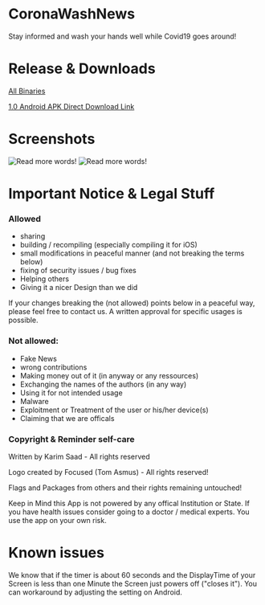 # CoronaWashNews
Stay informed and wash your hands well while Covid19 goes around!

# Release & Downloads
[All Binaries](https://github.com/ksaadDE/CoronaWashNews/releases/)

[1.0 Android APK Direct Download Link](https://github.com/ksaadDE/CoronaWashNews/releases/download/cwn_android_1.0/app-release.apk)

# Screenshots
![Read more words!](https://i.ibb.co/CmhHcZ6/image.png)
![Read more words!](https://i.ibb.co/DKJJT9S/image.png)

# Important Notice & Legal Stuff
### Allowed
* sharing
* building / recompiling (especially compiling it for iOS)
* small modifications in peaceful manner (and not breaking the terms below)
* fixing of security issues / bug fixes
* Helping others
* Giving it a nicer Design than we did

If your changes breaking the (not allowed) points below in a peaceful way, please feel free to contact us. A written approval for specific usages is possible.

### Not allowed:
* Fake News
* wrong contributions
* Making money out of it (in anyway or any ressources)
* Exchanging the names of the authors (in any way)
* Using it for not intended usage 
* Malware
* Exploitment or Treatment of the user or his/her device(s)
* Claiming that we are officals

### Copyright & Reminder self-care

Written by Karim Saad - All rights reserved

Logo created by Focused (Tom Asmus) - All rights reserved!

Flags and Packages from others and their rights remaining untouched! 

Keep in Mind this App is not powered by any offical Institution or State. If you have health issues consider going to a doctor / medical experts. You use the app on your own risk.

# Known issues
We know that if the timer is about 60 seconds and the DisplayTime of your Screen is less than one Minute the Screen just powers off ("closes it"). You can workaround by adjusting the setting on Android.
